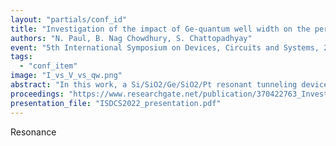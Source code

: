 ```yaml
---
layout: "partials/conf_id"
title: "Investigation of the impact of Ge-quantum well width on the performance of a Pt/p-Si/SiO2/Ge/SiO2/Pt resonant tunneling device using NEGF formalism"
authors: "N. Paul, B. Nag Chowdhury, S. Chattopadhyay"
event: "5th International Symposium on Devices, Circuits and Systems, 2022"
tags:
  - "conf_item"
image: "I_vs_V_vs_qw.png"
abstract: "In this work, a Si/SiO2/Ge/SiO2/Pt resonant tunneling device (RTD) with an asymmetric double barrier has been modeled by adopting NEGF formalism. The impact of Ge-quantum well widths below, equal and above its ex-citonic Bohr radius (EBR ~25 nm) on resonant tunneling current is investigated at room temperature. The tunneling current peaks are observed to appear for decreasing the well width to equal or less than the EBR of Ge. Such peak values increase with downscaling of the well width up to a certain value and then it decreases with further miniaturization. The maximum peak current is obtained to be ~13 mA/cm^2 for Ge-well width of 17 nm. The corresponding maximum peak-to-valley current ratio (PVCR) is estimated to be ~18 at room temperature, which is larger in order than the conventional RTDs. Therefore, the current work may provide the route for fabrication of Si/Ge based high performance resonant tunneling devices operational at room temperature."
proceedings: "https://www.researchgate.net/publication/370422763_Investigating_the_Impact_of_Ge-Quantum_Well_Width_in_SiSiO2GeSiO2Pt_Resonant_Tunneling_Device_with_NEGF_Formalism"
presentation_file: "ISDCS2022_presentation.pdf"
---
```

Resonance